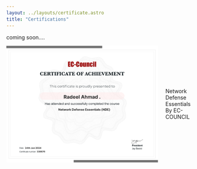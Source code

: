 ```yaml
---
layout: ../layouts/certificate.astro
title: "Certifications"
---
```


coming soon....

<div style="display: flex; align-items: center; justify-content: center;">
    <img src="https://raw.githubusercontent.com/RadeelAhmad/my-portfolio/main/src/pages/certificate-images/88eca662-0dff-4270-9c8d-0ab895696554.png" alt="image1" width="400">
    <p style="margin-left: 20px;">Network Defense Essentials<br>By EC-COUNCIL</p>
</div>


